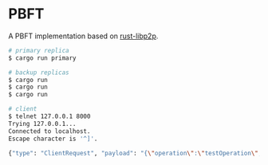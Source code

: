 # PBFT

A PBFT implementation based on [rust-libp2p](https://github.com/libp2p/rust-libp2p).

```bash
# primary replica
$ cargo run primary

# backup replicas
$ cargo run 
$ cargo run 
$ cargo run 

# client
$ telnet 127.0.0.1 8000
Trying 127.0.0.1...
Connected to localhost.
Escape character is '^]'.

{"type": "ClientRequest", "payload": "{\"operation\":\"testOperation\",\"timestamp\":1}"}
```
